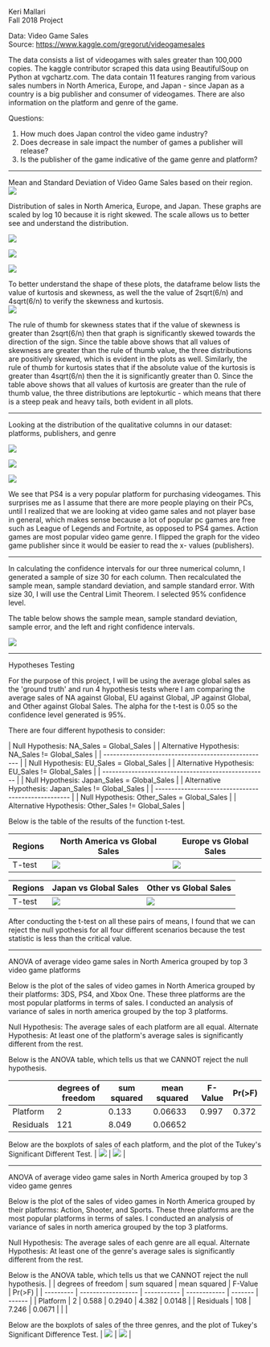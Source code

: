 Keri Mallari <br />
Fall 2018 Project

Data: Video Game Sales <br />
Source: https://www.kaggle.com/gregorut/videogamesales <br />

The data consists a list of videogames with sales greater than 100,000 copies. The kaggle contributor scraped this data using BeautifulSoup on Python at vgchartz.com. The data contain 11 features ranging from various sales numbers in North America, Europe, and Japan - since Japan as a country is a big publisher and consumer of videogames. There are also information on the platform and genre of the game. 

Questions: 
1. How much does Japan control the video game industry?
2. Does decrease in sale impact the number of games a publisher will release?
3. Is the publisher of the game indicative of the game genre and platform? 

***

Mean and Standard Deviation of Video Game Sales based on their region. <br />
![](df_mean_sd.jpg)

Distribution of sales in North America, Europe, and Japan.
These graphs are scaled by log 10 because it is right skewed. The scale allows us to better see and understand the distribution.

![](plot_na_dist.png) 

![](plot_eu_dist.png) 

![](plot_jp_dist.png)

To better understand the shape of these plots, the dataframe below lists the value of kurtosis and skewness, as well the the value of 2sqrt(6/n) and 4sqrt(6/n) to verify the skewness and kurtosis. <br />
![](df_shape.jpg)

The rule of thumb for skewness states that if the value of skewness is greater than 2sqrt(6/n) then that graph is significantly skewed towards the direction of the sign. Since the table above shows that all values of skewness are greater than the rule of thumb value, the three distributions are positively skewed, which is evident in the plots as well. Similarly, the rule of thumb for kurtosis states that if the absolute value of the kurtosis is greater than 4sqrt(6/n) then the it is significantly greater than 0. Since the table above shows that all values of kurtosis are greater than the rule of thumb value, the three distributions are leptokurtic - which means that there is a steep peak and heavy tails, both evident in all plots.

***
Looking at the distribution of the qualitative columns in our dataset: platforms, publishers, and genre

![](plot_platform_dist.png)

![](plot_genre_dist.png) 

![](plot_publisher_dist.png)

We see that PS4 is a very popular platform for purchasing videogames. This surprises me as I assume that there are more people playing on their PCs, until I realized that we are looking at video game sales and not player base in general, which makes sense because a lot of popular pc games are free such as League of Legends and Fortnite, as opposed to PS4 games. Action games are most popular video game genre. I flipped the graph for the video game publisher since it would be easier to read the x-
values (publishers). 

***

In calculating the confidence intervals for our three numerical column, I generated a sample of size 30 for each column. Then recalculated the sample mean, sample standard deviation, and sample standard error. With size 30, I will use the Central Limit Theorem. I selected 95% confidence level.

The table below shows the sample mean, sample standard deviation, sample error, and the left and right confidence intervals. 

![](df_confidence.jpg)

***

Hypotheses Testing

For the purpose of this project, I will be using the average global sales as the 'ground truth' and run 4 hypothesis tests where I am comparing the average sales of NA against Global, EU against Global, JP against Global, and Other against Global Sales. The alpha for the t-test is 0.05 so the confidence level generated is 95%.

There are four different hypothesis to consider:

| Null Hypothesis: NA_Sales = Global_Sales            |
| Alternative Hypothesis: NA_Sales != Global_Sales    |
| --------------------------------------------------- |
| Null Hypothesis: EU_Sales = Global_Sales            | 
| Alternative Hypothesis: EU_Sales != Global_Sales    |
| --------------------------------------------------- |
| Null Hypothesis: Japan_Sales = Global_Sales         |
| Alternative Hypothesis: Japan_Sales != Global_Sales |
| --------------------------------------------------- |
| Null Hypothesis: Other_Sales = Global_Sales         |
| Alternative Hypothesis: Other_Sales != Global_Sales |

Below is the table of the results of the function t-test. 

| Regions | North America vs Global Sales | Europe vs Global Sales |
| ------- | ----------------------------- | ---------------------- |
| T-test  | ![](ttest_na_gl.png)          | ![](ttest_eu_gl.png)   |

| Regions | Japan vs Global Sales | Other vs Global Sales |
| ------- | --------------------- | --------------------- |
| T-test  | ![](ttest_jp_gl.png)  | ![](ttest_ot_gl.png)  |

After conducting the t-test on all these pairs of means, I found that we can reject the null ypothesis for all four different scenarios because the test statistic is less than the critical value. 

***

ANOVA of average video game sales in North America grouped by top 3 video game platforms

Below is the plot of the sales of video games in North America grouped by their platforms: 3DS, PS4, and Xbox One. These three platforms are the most popular platforms in terms of sales. I conducted an analysis of variance of sales in north america grouped by the top 3 platforms. 

Null Hypothesis: The average sales of each platform are all equal.
Alternate Hypothesis: At least one of the platform's average sales is significantly different from the rest.

Below is the ANOVA table, which tells us that we CANNOT reject the null hypothesis.

|           | degrees of freedom | sum squared | mean squared | F-Value | Pr(>F) |
| --------- | ------------------ | ----------- | ------------ | ------- | ------ |
| Platform  |                  2 |       0.133 |      0.06633 |   0.997 |  0.372 |
| Residuals |                121 |       8.049 |      0.06652 |         |        |    

Below are the boxplots of sales of each platform, and the plot of the Tukey's Significant Different Test.
| ![](plot_anova1_platform.png) | ![](plot_anova1_tukey.png) |


***

ANOVA of average video game sales in North America grouped by top 3 video game genres

Below is the plot of the sales of video games in North America grouped by their platforms: Action, Shooter, and Sports. These three platforms are the most popular platforms in terms of sales. I conducted an analysis of variance of sales in north america grouped by the top 3 platforms. 

Null Hypothesis: The average sales of each genre are all equal.
Alternate Hypothesis: At least one of the genre's average sales is significantly different from the rest. 

Below is the ANOVA table, which tells us that we CANNOT reject the null hypothesis. 
|           | degrees of freedom | sum squared | mean squared | F-Value | Pr(>F) |
| --------- | ------------------ | ----------- | ------------ | ------- | ------ |
| Platform  |                  2 |       0.588 |       0.2940 |   4.382 | 0.0148 |
| Residuals |                108 |       7.246 |       0.0671 |         |        |    

Below are the boxplots of sales of the three genres, and the plot of Tukey's Significant Difference Test. 
| ![](plot_anova2_genre.png) | ![](plot_anova2_tukey.png) |